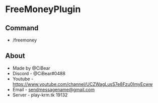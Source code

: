 # FreeMoneyPlugin

## Command
- /freemoney

## About
- Made by @CiBear
- Discord - @CiBear#0488
- Youtube - https://www.youtube.com/channel/UCZWagLusS7e8Fzu0ImyEcww
- Email - sendmessagename@gmail.com
- Server - play-krm.tk 19132 